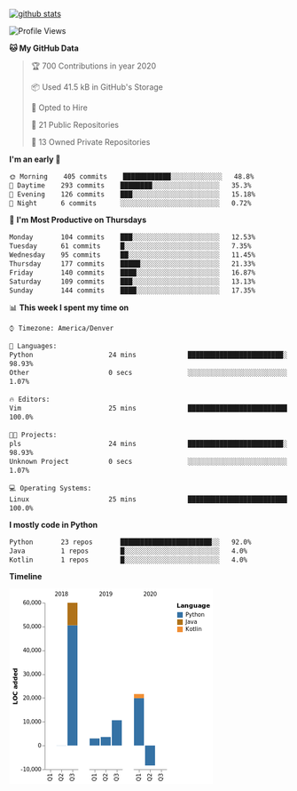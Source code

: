 

[![github stats](https://github-readme-stats.vercel.app/api?username=KGB33&count_private=true&show_icons=true&theme=gruvbox)](https://github.com/KGB33/github-readme-stats)

<!--START_SECTION:waka-->
![Profile Views](http://img.shields.io/badge/Profile%20Views-50-blue)

**🐱 My GitHub Data** 

> 🏆 700 Contributions in year 2020
 > 
> 📦 Used 41.5 kB in GitHub's Storage 
 > 
> 💼 Opted to Hire
 > 
> 📜 21 Public Repositories 
 > 
> 🔑 13 Owned Private Repositories 

**I'm an early 🐤** 

```text
🌞 Morning    405 commits    ████████████░░░░░░░░░░░░░   48.8% 
🌆 Daytime    293 commits    ████████░░░░░░░░░░░░░░░░░   35.3% 
🌃 Evening    126 commits    ███░░░░░░░░░░░░░░░░░░░░░░   15.18% 
🌙 Night      6 commits      ░░░░░░░░░░░░░░░░░░░░░░░░░   0.72%

```
📅 **I'm Most Productive on Thursdays** 

```text
Monday       104 commits    ███░░░░░░░░░░░░░░░░░░░░░░   12.53% 
Tuesday      61 commits     █░░░░░░░░░░░░░░░░░░░░░░░░   7.35% 
Wednesday    95 commits     ██░░░░░░░░░░░░░░░░░░░░░░░   11.45% 
Thursday     177 commits    █████░░░░░░░░░░░░░░░░░░░░   21.33% 
Friday       140 commits    ████░░░░░░░░░░░░░░░░░░░░░   16.87% 
Saturday     109 commits    ███░░░░░░░░░░░░░░░░░░░░░░   13.13% 
Sunday       144 commits    ████░░░░░░░░░░░░░░░░░░░░░   17.35%

```


📊 **This week I spent my time on** 

```text
⌚︎ Timezone: America/Denver

💬 Languages: 
Python                   24 mins             ████████████████████████░   98.93% 
Other                    0 secs              ░░░░░░░░░░░░░░░░░░░░░░░░░   1.07%

🔥 Editors: 
Vim                      25 mins             █████████████████████████   100.0%

🐱‍💻 Projects: 
pls                      24 mins             ████████████████████████░   98.93% 
Unknown Project          0 secs              ░░░░░░░░░░░░░░░░░░░░░░░░░   1.07%

💻 Operating Systems: 
Linux                    25 mins             █████████████████████████   100.0%

```

**I mostly code in Python** 

```text
Python       23 repos       ███████████████████████░░   92.0% 
Java         1 repos        █░░░░░░░░░░░░░░░░░░░░░░░░   4.0% 
Kotlin       1 repos        █░░░░░░░░░░░░░░░░░░░░░░░░   4.0%

```


**Timeline**

![Chart not found](https://github.com/KGB33/KGB33/blob/master/charts/bar_graph.png) 


<!--END_SECTION:waka-->
